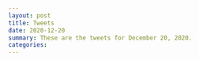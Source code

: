 ```yaml
---
layout: post
title: Tweets
date: 2020-12-20
summary: These are the tweets for December 20, 2020.
categories:
---
```


